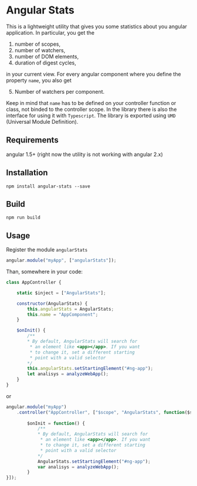 Angular Stats
=========

This is a lightweight utility that gives you some statistics about you angular application. In particular, you get the 

1. number of scopes,
2. number of watchers,
3. number of DOM elements,
4. duration of digest cycles,

in your current view. For every angular component where you define the property ``name``, you also get 

5. Number of watchers per component.

Keep in mind that ``name`` has to be defined on your controller function or class, not binded to the controller scope. In the library there is also the interface for using it with ``Typescript``.
The library is exported using ``UMD`` (Universal Module Definition). 

## Requirements

angular 1.5+ (right now the utility is not working with angular 2.x)

## Installation

``npm install angular-stats --save``

## Build

``npm run build``

## Usage

Register the module ``angularStats``

```javascript
angular.module("myApp", ["angularStats"]);
```

Than, somewhere in your code:
 
```javascript
class AppController {

	static $inject = ["AngularStats"];

	constructor(AngularStats) {
	    this.angularStats = AngularStats;
		this.name = "AppComponent";
	}

	$onInit() {
	    /**
	    * By default, AngularStats will search for
	     * an element like <app></app>. If you want 
	     * to change it, set a different starting
	     * point with a valid selector
        */
	    this.angularStats.setStartingElement("#ng-app");
	    let analisys = analyzeWebApp();
	}
}
``` 
or 
```javascript
angular.module("myApp")
    .controller("AppController", ["$scope", "AngularStats", function($scope, AngularStats) {
    
        $onInit = function() {
            /**
            * By default, AngularStats will search for
             * an element like <app></app>. If you want 
             * to change it, set a different starting
             * point with a valid selector
            */
            AngularStats.setStartingElement("#ng-app");
            var analisys = analyzeWebApp();
        }
}]);
``` 